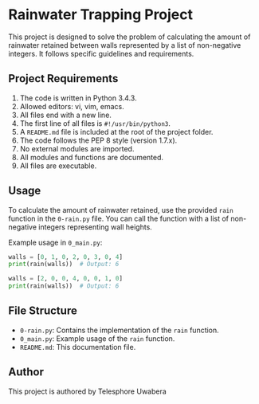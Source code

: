 
# Rainwater Trapping Project

This project is designed to solve the problem of calculating the amount of rainwater retained between walls represented by a list of non-negative integers. It follows specific guidelines and requirements.

## Project Requirements

1. The code is written in Python 3.4.3.
2. Allowed editors: vi, vim, emacs.
3. All files end with a new line.
4. The first line of all files is `#!/usr/bin/python3`.
5. A `README.md` file is included at the root of the project folder.
6. The code follows the PEP 8 style (version 1.7.x).
7. No external modules are imported.
8. All modules and functions are documented.
9. All files are executable.

## Usage

To calculate the amount of rainwater retained, use the provided `rain` function in the `0-rain.py` file. You can call the function with a list of non-negative integers representing wall heights.

Example usage in `0_main.py`:

```python
walls = [0, 1, 0, 2, 0, 3, 0, 4]
print(rain(walls))  # Output: 6

walls = [2, 0, 0, 4, 0, 0, 1, 0]
print(rain(walls))  # Output: 6
```

## File Structure

- `0-rain.py`: Contains the implementation of the `rain` function.
- `0_main.py`: Example usage of the `rain` function.
- `README.md`: This documentation file.

## Author

This project is authored by Telesphore Uwabera
